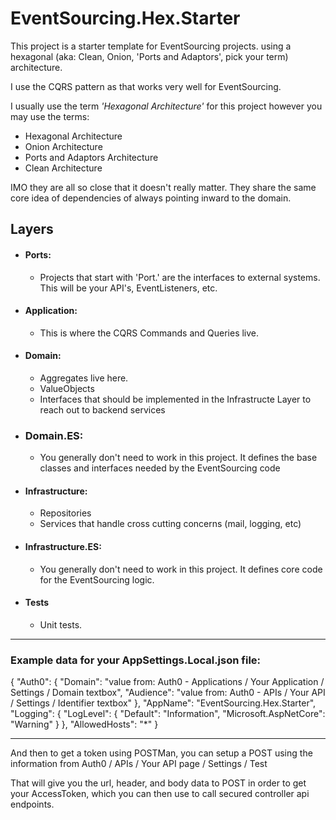 # EventSourcing.Hex.Starter

This project is a starter template for EventSourcing projects. using a hexagonal (aka: Clean, Onion, 'Ports and Adaptors', pick your term) architecture.

I use the CQRS pattern as that works very well for EventSourcing. 

I usually use the term *'Hexagonal Architecture'* for this project however you may use the terms:
- Hexagonal Architecture
- Onion Architecture
- Ports and Adaptors Architecture
- Clean Architecture

IMO they are all so close that it doesn't really matter. They share the same core idea of dependencies of always pointing inward to the domain.

## Layers
- #### Ports: 
  - Projects that start with 'Port.' are the interfaces to external systems. This will be your API's, EventListeners, etc.
- #### Application:
  - This is where the CQRS Commands and Queries live.
- #### Domain:
  - Aggregates live here.
  - ValueObjects
  - Interfaces that should be implemented in the Infrastructe Layer to reach out to backend services
- ### Domain.ES:
  - You generally don't need to work in this project. It defines the base classes and interfaces needed by the EventSourcing code
- #### Infrastructure:
  - Repositories 
  - Services that handle cross cutting concerns (mail, logging, etc)
- #### Infrastructure.ES:
  - You generally don't need to work in this project. It defines core code for the EventSourcing logic.
- #### Tests
  - Unit tests.

---

### Example data for your AppSettings.Local.json file:

{
  "Auth0": {
    "Domain": "value from: Auth0 - Applications / Your Application / Settings / Domain textbox",
    "Audience": "value from: Auth0 - APIs / Your API / Settings / Identifier textbox"
  },
  "AppName": "EventSourcing.Hex.Starter",
  "Logging": {
    "LogLevel": {
      "Default": "Information",
      "Microsoft.AspNetCore": "Warning"
    }
  },
  "AllowedHosts": "*"
}

---

And then to get a token using POSTMan, you can setup a POST using the information from Auth0 / APIs / Your API page / Settings / Test

That will give you the url, header, and body data to POST in order to get your AccessToken, which you can then use to call secured controller api endpoints.
